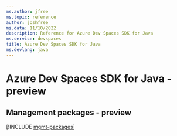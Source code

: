 ```yaml
---
ms.author: jfree
ms.topic: reference
author: joshfree
ms.data: 11/10/2022
description: Reference for Azure Dev Spaces SDK for Java
ms.service: devspaces
title: Azure Dev Spaces SDK for Java
ms.devlang: java
---
```

# Azure Dev Spaces SDK for Java - preview

## Management packages - preview
[!INCLUDE [mgmt-packages](dev-spaces-mgmt-index.md)]